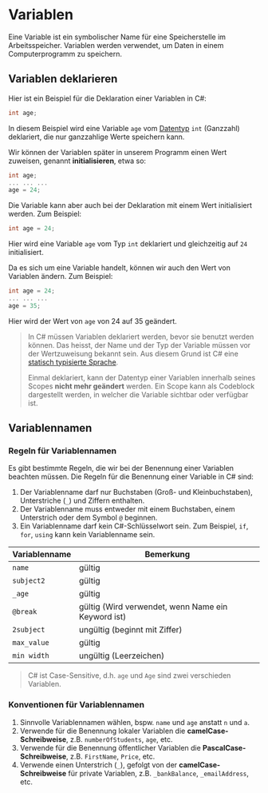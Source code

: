 # Variablen

Eine Variable ist ein symbolischer Name für eine Speicherstelle im Arbeitsspeicher. Variablen werden verwendet, um Daten in einem Computerprogramm zu
speichern.

## Variablen deklarieren

Hier ist ein Beispiel für die Deklaration einer Variablen in C#:

````C#
int age;
````

In diesem Beispiel wird eine Variable `age` vom [Datentyp](Datentypen.md) `int` (Ganzzahl) deklariert, die nur ganzzahlige Werte speichern
kann.

Wir können der Variablen später in unserem Programm einen Wert zuweisen, genannt **initialisieren**, etwa so:

````C#
int age;
... ... ...
age = 24;
````

Die Variable kann aber auch bei der Deklaration mit einem Wert initialisiert werden. Zum Beispiel:

````C#
int age = 24;
````

Hier wird eine Variable `age` vom Typ `int` deklariert und gleichzeitig auf `24` initialisiert.

Da es sich um eine Variable handelt, können wir auch den Wert von Variablen ändern. Zum Beispiel:

````C#
int age = 24; 
... ... ...
age = 35;
````

Hier wird der Wert von `age` von 24 auf 35 geändert.

> In C# müssen Variablen deklariert werden, bevor sie benutzt werden können. Das heisst, der Name und der Typ der Variable müssen vor der
> Wertzuweisung bekannt sein. Aus diesem Grund ist C# eine [statisch typisierte Sprache](https://stackoverflow.com/questions/1517582/what-is-the-difference-between-statically-typed-and-dynamically-typed-languages).
> 
> Einmal deklariert, kann der Datentyp einer Variablen innerhalb seines Scopes **nicht mehr geändert** werden. Ein Scope kann als 
> Codeblock dargestellt werden, in welcher die Variable sichtbar oder verfügbar ist.

## Variablennamen

### Regeln für Variablennamen

Es gibt bestimmte Regeln, die wir bei der Benennung einer Variablen beachten müssen. Die Regeln für die Benennung einer Variable in C# sind:

1. Der Variablenname darf nur Buchstaben (Groß- und Kleinbuchstaben), Unterstriche (`_`) und Ziffern enthalten.
2. Der Variablenname muss entweder mit einem Buchstaben, einem Unterstrich oder dem Symbol `@` beginnen.
3. Ein Variablenname darf kein C#-Schlüsselwort sein. Zum Beispiel, `if`, `for`, `using` kann kein Variablenname sein.

| Variablenname | Bemerkung                                          |
|---------------|----------------------------------------------------|
| `name`        | gültig                                             |
| `subject2`    | gültig                                             |
| `_age`        | gültig                                             |
| `@break`      | gültig (Wird verwendet, wenn Name ein Keyword ist) |
| `2subject`    | ungültig (beginnt mit Ziffer)                      |
| `max_value`   | gültig                                             |
| `min width`   | ungültig (Leerzeichen)                             |

> C# ist Case-Sensitive, d.h. `age` und `Age` sind zwei verschieden Variablen.

### Konventionen für Variablennamen

1. Sinnvolle Variablennamen wählen, bspw. `name` und `age` anstatt `n` und `a`.
2. Verwende für die Benennung lokaler Variablen die **camelCase-Schreibweise**, z.B. `numberOfStudents`, `age`, etc.
3. Verwende für die Benennung öffentlicher Variablen die **PascalCase-Schreibweise**, z.B. `FirstName`, `Price`, etc.
4. Verwende einen Unterstrich (`_`), gefolgt von der **camelCase-Schreibweise** für private Variablen, z.B. `_bankBalance`, `_emailAddress`, etc.